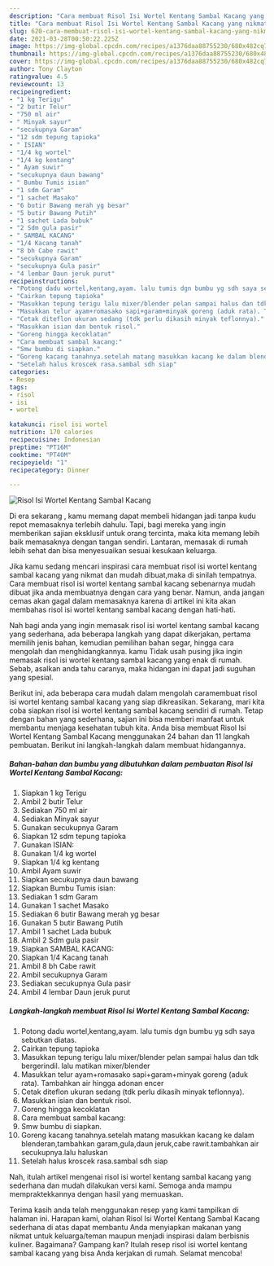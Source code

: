 ```yaml
---
description: "Cara membuat Risol Isi Wortel Kentang Sambal Kacang yang nikmat dan Mudah Dibuat"
title: "Cara membuat Risol Isi Wortel Kentang Sambal Kacang yang nikmat dan Mudah Dibuat"
slug: 620-cara-membuat-risol-isi-wortel-kentang-sambal-kacang-yang-nikmat-dan-mudah-dibuat
date: 2021-03-28T00:50:22.225Z
image: https://img-global.cpcdn.com/recipes/a1376daa88755230/680x482cq70/risol-isi-wortel-kentang-sambal-kacang-foto-resep-utama.jpg
thumbnail: https://img-global.cpcdn.com/recipes/a1376daa88755230/680x482cq70/risol-isi-wortel-kentang-sambal-kacang-foto-resep-utama.jpg
cover: https://img-global.cpcdn.com/recipes/a1376daa88755230/680x482cq70/risol-isi-wortel-kentang-sambal-kacang-foto-resep-utama.jpg
author: Tony Clayton
ratingvalue: 4.5
reviewcount: 13
recipeingredient:
- "1 kg Terigu"
- "2 butir Telur"
- "750 ml air"
- " Minyak sayur"
- "secukupnya Garam"
- "12 sdm tepung tapioka"
- " ISIAN"
- "1/4 kg wortel"
- "1/4 kg kentang"
- " Ayam suwir"
- "secukupnya daun bawang"
- " Bumbu Tumis isian"
- "1 sdm Garam"
- "1 sachet Masako"
- "6 butir Bawang merah yg besar"
- "5 butir Bawang Putih"
- "1 sachet Lada bubuk"
- "2 Sdm gula pasir"
- " SAMBAL KACANG"
- "1/4 Kacang tanah"
- "8 bh Cabe rawit"
- "secukupnya Garam"
- "secukupnya Gula pasir"
- "4 lembar Daun jeruk purut"
recipeinstructions:
- "Potong dadu wortel,kentang,ayam. lalu tumis dgn bumbu yg sdh saya sebutkan diatas."
- "Cairkan tepung tapioka"
- "Masukkan tepung terigu lalu mixer/blender pelan sampai halus dan tdk bergerindil. lalu matikan mixer/blender"
- "Masukkan telur ayam+romasako sapi+garam+minyak goreng (aduk rata). Tambahkan air hingga adonan encer"
- "Cetak diteflon ukuran sedang (tdk perlu dikasih minyak teflonnya)."
- "Masukkan isian dan bentuk risol."
- "Goreng hingga kecoklatan"
- "Cara membuat sambal kacang:"
- "Smw bumbu di siapkan."
- "Goreng kacang tanahnya.setelah matang masukkan kacang ke dalam blenderan,tambahkan garam,gula,daun jeruk,cabe rawit.tambahkan air secukupnya.lalu haluskan"
- "Setelah halus kroscek rasa.sambal sdh siap"
categories:
- Resep
tags:
- risol
- isi
- wortel

katakunci: risol isi wortel 
nutrition: 170 calories
recipecuisine: Indonesian
preptime: "PT16M"
cooktime: "PT40M"
recipeyield: "1"
recipecategory: Dinner

---
```



![Risol Isi Wortel Kentang Sambal Kacang](https://img-global.cpcdn.com/recipes/a1376daa88755230/680x482cq70/risol-isi-wortel-kentang-sambal-kacang-foto-resep-utama.jpg)

Di era  sekarang , kamu memang dapat membeli hidangan jadi tanpa kudu repot memasaknya terlebih dahulu. Tapi, bagi mereka yang ingin memberikan sajian eksklusif untuk orang tercinta, maka kita memang lebih baik memasaknya dengan tangan sendiri. Lantaran, memasak di rumah lebih sehat dan bisa menyesuaikan sesuai kesukaan keluarga.

Jika kamu sedang mencari inspirasi cara membuat risol isi wortel kentang sambal kacang yang nikmat dan mudah dibuat,maka di sinilah tempatnya. Cara membuat risol isi wortel kentang sambal kacang  sebenarnya mudah dibuat jika anda membuatnya dengan cara yang benar. Namun, anda jangan cemas akan gagal dalam memasaknya 
karena di artikel ini kita akan membahas risol isi wortel kentang sambal kacang dengan hati-hati.  



Nah bagi anda yang ingin memasak risol isi wortel kentang sambal kacang yang sederhana, ada beberapa langkah yang dapat dikerjakan, pertama memilih jenis bahan, kemudian pemilihan bahan segar, hingga cara mengolah dan menghidangkannya. kamu Tidak usah pusing jika ingin memasak risol isi wortel kentang sambal kacang yang enak di rumah. Sebab, asalkan anda  tahu caranya, maka hidangan ini dapat jadi suguhan yang spesial.

Berikut ini, ada beberapa cara mudah dalam mengolah caramembuat risol isi wortel kentang sambal kacang yang siap dikreasikan. Sekarang, mari kita coba siapkan risol isi wortel kentang sambal kacang sendiri di rumah. Tetap dengan bahan yang sederhana, sajian ini bisa memberi manfaat untuk membantu menjaga kesehatan tubuh kita. Anda bisa membuat Risol Isi Wortel Kentang Sambal Kacang menggunakan 24 bahan dan 11 langkah pembuatan. Berikut ini langkah-langkah dalam membuat hidangannya.

<!--inarticleads1-->

##### Bahan-bahan dan bumbu yang dibutuhkan dalam pembuatan Risol Isi Wortel Kentang Sambal Kacang:

1. Siapkan 1 kg Terigu
1. Ambil 2 butir Telur
1. Sediakan 750 ml air
1. Sediakan  Minyak sayur
1. Gunakan secukupnya Garam
1. Siapkan 12 sdm tepung tapioka
1. Gunakan  ISIAN:
1. Gunakan 1/4 kg wortel
1. Siapkan 1/4 kg kentang
1. Ambil  Ayam suwir
1. Siapkan secukupnya daun bawang
1. Siapkan  Bumbu Tumis isian:
1. Sediakan 1 sdm Garam
1. Gunakan 1 sachet Masako
1. Sediakan 6 butir Bawang merah yg besar
1. Gunakan 5 butir Bawang Putih
1. Ambil 1 sachet Lada bubuk
1. Ambil 2 Sdm gula pasir
1. Siapkan  SAMBAL KACANG:
1. Siapkan 1/4 Kacang tanah
1. Ambil 8 bh Cabe rawit
1. Ambil secukupnya Garam
1. Sediakan secukupnya Gula pasir
1. Ambil 4 lembar Daun jeruk purut




<!--inarticleads2-->

##### Langkah-langkah membuat Risol Isi Wortel Kentang Sambal Kacang:

1. Potong dadu wortel,kentang,ayam. lalu tumis dgn bumbu yg sdh saya sebutkan diatas.
1. Cairkan tepung tapioka
1. Masukkan tepung terigu lalu mixer/blender pelan sampai halus dan tdk bergerindil. lalu matikan mixer/blender
1. Masukkan telur ayam+romasako sapi+garam+minyak goreng (aduk rata). Tambahkan air hingga adonan encer
1. Cetak diteflon ukuran sedang (tdk perlu dikasih minyak teflonnya).
1. Masukkan isian dan bentuk risol.
1. Goreng hingga kecoklatan
1. Cara membuat sambal kacang:
1. Smw bumbu di siapkan.
1. Goreng kacang tanahnya.setelah matang masukkan kacang ke dalam blenderan,tambahkan garam,gula,daun jeruk,cabe rawit.tambahkan air secukupnya.lalu haluskan
1. Setelah halus kroscek rasa.sambal sdh siap




Nah, itulah artikel mengenai  risol isi wortel kentang sambal kacang  yang sederhana dan mudah dilakukan versi kami. Semoga anda mampu mempraktekkannya dengan hasil yang memuaskan. 

Terima kasih anda telah menggunakan resep yang kami tampilkan di halaman ini. Harapan kami, olahan  Risol Isi Wortel Kentang Sambal Kacang sederhana di atas dapat membantu Anda menyiapkan makanan yang nikmat untuk keluarga/teman maupun menjadi inspirasi dalam berbisnis kuliner. Bagaimana? Gampang kan? Itulah resep risol isi wortel kentang sambal kacang yang bisa Anda kerjakan di rumah. Selamat mencoba!

